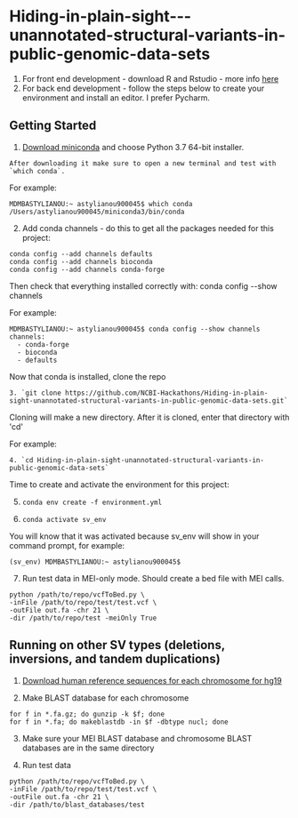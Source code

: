 # Hiding-in-plain-sight---unannotated-structural-variants-in-public-genomic-data-sets
1. For front end development -  download R and Rstudio - more info [here](https://www.ics.uci.edu/~sternh/courses/210/InstallingRandRStudio.pdf)
2. For back end development - follow the steps below to create your environment and install an editor.
I prefer Pycharm.

## Getting Started
1. [Download miniconda](https://docs.conda.io/en/latest/miniconda.html) and choose Python 3.7 64-bit installer.
```
After downloading it make sure to open a new terminal and test with `which conda`.
```
For example:
```
MDMBASTYLIANOU:~ astylianou900045$ which conda
/Users/astylianou900045/miniconda3/bin/conda
```
2. Add conda channels - do this to get all the packages needed for this project:
```
conda config --add channels defaults
conda config --add channels bioconda
conda config --add channels conda-forge
```
Then check that everything installed correctly with: conda config --show channels

For example:
```
MDMBASTYLIANOU:~ astylianou900045$ conda config --show channels
channels:
  - conda-forge
  - bioconda
  - defaults
```
Now that conda is installed, clone the repo
```
3. `git clone https://github.com/NCBI-Hackathons/Hiding-in-plain-sight-unannotated-structural-variants-in-public-genomic-data-sets.git`
```
Cloning will make a new directory. After it is cloned, enter that directory with 'cd' 

For example:
```
4. `cd Hiding-in-plain-sight-unannotated-structural-variants-in-public-genomic-data-sets`
```
Time to create and activate the environment for this project:

5. ```conda env create -f environment.yml```

6. `conda activate sv_env`

You will know that it was activated because sv_env will show in your command prompt, for example:
```
(sv_env) MDMBASTYLIANOU:~ astylianou900045$
```
7. Run test data in MEI-only mode. Should create a bed file with MEI calls.
```
python /path/to/repo/vcfToBed.py \
-inFile /path/to/repo/test/test.vcf \
-outFile out.fa -chr 21 \
-dir /path/to/repo/test -meiOnly True
```
## Running on other SV types (deletions, inversions, and tandem duplications)
1. [Download human reference sequences for each chromosome for hg19](ftp://hgdownload.cse.ucsc.edu/goldenPath/hg19/chromosomes/README.txt)

2. Make BLAST database for each chromosome
```
for f in *.fa.gz; do gunzip -k $f; done
for f in *.fa; do makeblastdb -in $f -dbtype nucl; done
```
3. Make sure your MEI BLAST database and chromosome BLAST databases are in the same directory

4. Run test data
```
python /path/to/repo/vcfToBed.py \
-inFile /path/to/repo/test/test.vcf \
-outFile out.fa -chr 21 \
-dir /path/to/blast_databases/test
```
